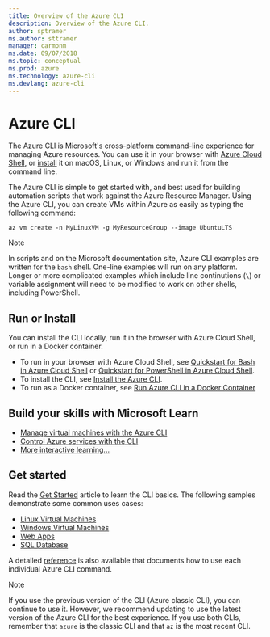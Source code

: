 ```yaml
---
title: Overview of the Azure CLI 
description: Overview of the Azure CLI.
author: sptramer
ms.author: sttramer
manager: carmonm
ms.date: 09/07/2018
ms.topic: conceptual
ms.prod: azure
ms.technology: azure-cli
ms.devlang: azure-cli
---
```


# Azure CLI

The Azure CLI is Microsoft's cross-platform command-line experience for managing Azure resources.
You can use it in your browser with [Azure Cloud Shell](/azure/cloud-shell/overview),
or [install](install-azure-cli.md) it on macOS, Linux, or Windows and run it from the command line.

The Azure CLI is simple to get started with, and best used for building automation scripts that work against the Azure Resource Manager. Using the Azure CLI, you can create VMs within Azure as easily as typing the following command:

```azurecli-interactive
az vm create -n MyLinuxVM -g MyResourceGroup --image UbuntuLTS
```

> [!NOTE]
>
> In scripts and on the Microsoft documentation site, Azure CLI examples are written for the `bash` shell. One-line examples will
> run on any platform. Longer or more complicated examples which include line continutions (`\`) or variable
> assignment will need to be modified to work on other shells, including PowerShell.

## Run or Install

You can install the CLI locally, run it in the browser with Azure Cloud Shell, or run in a Docker container.

* To run in your browser with Azure Cloud Shell, see [Quickstart for Bash in Azure Cloud Shell](/azure/cloud-shell/quickstart) or [Quickstart for PowerShell in Azure Cloud Shell](/azure/cloud-shell/quickstart-powershell).
* To install the CLI, see [Install the Azure CLI](install-azure-cli.md).
* To run as a Docker container, see [Run Azure CLI in a Docker Container](run-azure-cli-docker.md)

## Build your skills with Microsoft Learn

- [Manage virtual machines with the Azure CLI](/learn/modules/manage-virtual-machines-with-azure-cli/)
- [Control Azure services with the CLI](/learn/modules/control-azure-services-with-cli/)
- [More interactive learning...](/learn/browse/?products=azure-clis)

## Get started

Read the [Get Started](get-started-with-azure-cli.md) article to learn the CLI basics. The following samples demonstrate some common uses cases:

- [Linux Virtual Machines](/azure/virtual-machines/virtual-machines-linux-cli-samples?toc=%2fcli%2fazure%2ftoc.json&bc=%2fcli%2fazure%2fbreadcrumb%2ftoc.json)
- [Windows Virtual Machines](/azure/virtual-machines/virtual-machines-windows-cli-samples?toc=%2fcli%2fazure%2ftoc.json&bc=%2fcli%2fazure%2fbreadcrumb%2ftoc.json)
- [Web Apps](/azure/app-service-web/app-service-cli-samples?toc=%2fcli%2fazure%2ftoc.json&bc=%2fcli%2fazure%2fbreadcrumb%2ftoc.json)
- [SQL Database](/azure/sql-database/sql-database-cli-samples?toc=%2fcli%2fazure%2ftoc.json&bc=%2fcli%2fazure%2fbreadcrumb%2ftoc.json)

A detailed [reference](/cli/azure/reference-index) is also available that documents how to use each individual Azure CLI command.

> [!NOTE]
> If you use the previous version of the CLI (Azure classic CLI), you can continue to use it.
> However, we recommend updating to use the latest version of the Azure CLI for the best experience.
> If you use both CLIs, remember that `azure` is the classic CLI and that `az` is the most recent CLI.
